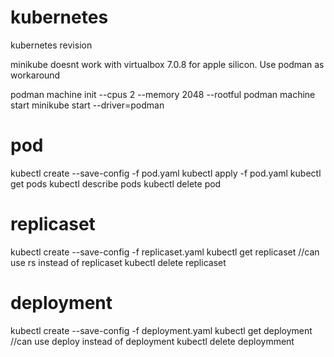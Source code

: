 # kubernetes
kubernetes revision

minikube doesnt work with virtualbox 7.0.8 for apple silicon. Use podman as workaround

podman machine init --cpus 2 --memory 2048 --rootful 
podman machine start
minikube start --driver=podman


# pod
kubectl create --save-config -f pod.yaml
kubectl apply -f pod.yaml
kubectl get pods
kubectl describe pods
kubectl delete pod <pod name>

# replicaset
kubectl create --save-config -f replicaset.yaml
kubectl get replicaset //can use rs instead of replicaset
kubectl delete replicaset <replicaset name>

# deployment
kubectl create --save-config -f deployment.yaml
kubectl get deployment //can use deploy instead of deployment
kubectl delete deploymment <deployment name>
